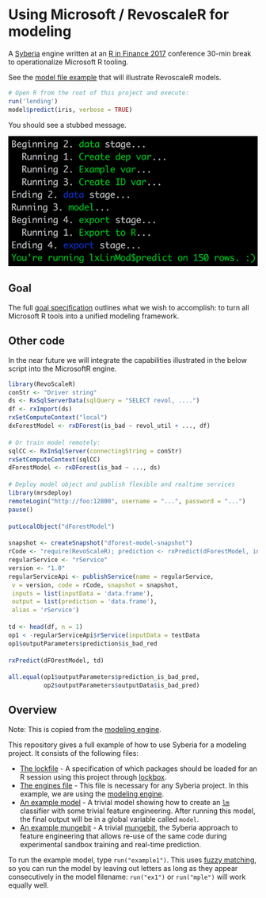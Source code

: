 # Using Microsoft / RevoscaleR for modeling

A [Syberia](https://github.com/syberia/syberia) engine written at an
[R in Finance 2017](https://github.com/robertzk/rfinance17) conference 30-min break
to operationalize Microsoft R tooling.

See the [model file example](https://github.com/robertzk/MicrosoftR/blob/master/models/dev/lendingclub.R)
that will illustrate RevoscaleR models.

```r
# Open R from the root of this project and execute:
run('lending')
model$predict(iris, verbose = TRUE)
```

You should see a stubbed message.

![Example run](example.png)

## Goal

The full [goal specification](https://github.com/robertzk/rfinance17-notes/blob/master/random-ideas.md#revolution-analytics--microsoft-engine) 
outlines what we wish to accomplish: to turn all Microsoft R tools
into a unified modeling framework.

## Other code

In the near future we will integrate the capabilities illustrated in the
below script into the MicrosoftR engine.

```r
library(RevoScaleR)
conStr <- "Driver string"
ds <- RxSqlServerData(sqlQuery = "SELECT revol, ....")
df <- rxImport(ds)
rxSetComputeContext("local")
dxForestModel <- rxDForest(is_bad ~ revol_util + ..., df)

# Or train model remotely:
sqlCC <- RxInSqlServer(connectingString = conStr)
rxSetComputeContext(sqlCC)
dForestModel <- rxDForest(is_bad ~ ..., ds)

# Deploy model object and publish flexible and realtime services
library(mrsdeploy)
remoteLogin("http://foo:12800", username = "...", password = "...")
pause()

putLocalObject("dForestModel")

snapshot <- createSnapshot("dforest-model-snapshot")
rCode <- "require(RevoScaleR); prediction <- rxPredict(dForestModel, inputData)"
regularService <- "rService"
version <- "1.0"
regularServiceApi <- publishService(name = regularService,
 v = version, code = rCode, snapshot = snapshot,
 inputs = list(inputData = 'data.frame'),
 output = list(prediction = 'data.frame'),
 alias = 'rService')

td <- head(df, n = 1)
op1 < -regularServiceApi$rService(inputData = testData
op1$outputParameters$prediction$is_bad_red

rxPredict(dFOrestModel, td)

all.equal(op1$outputParameters$prediction_is_bad_pred,
          op2$outputParameters$outputData$is_bad_pred)
```


## Overview

Note: This is copied from the [modeling engine](https://github.com/robertzk/MicrosoftR).

This repository gives a full example of how to use Syberia
for a modeling project. It consists of the following files:

  * [The lockfile](lockfile.yml) - A specification of which packages
    should be loaded for an R session using this project through
    [lockbox](https://github.com/syberia/lockbox).
  * [The engines file](config/engines.R) - This file is necessary
    for any Syberia project. In this example, we are using the
    [modeling engine](https://github.com/syberia/modeling.sy).
  * [An example model](models/dev/example1.R) - A trivial model
    showing how to create an [`lm`](https://stat.ethz.ch/R-manual/R-devel/library/stats/html/lm.html)
    classifier with some trivial feature engineering. After running
    this model, the final output will be in a global variable
    called `model`.
  * [An example mungebit](lib/mungebits/sanitize_gender.R) - A trivial
    [mungebit](https://github.com/syberia/mungebits2), the Syberia
    approach to feature engineering that allows re-use of the same
    code during experimental sandbox training and real-time prediction.
  
To run the example model, type `run("example1")`. This uses
[fuzzy matching](https://github.com/kien/ctrlp.vim), so you can
run the model by leaving out letters as long as they appear
consecutively in the model filename: `run("ex1")` or `run("mple")` will
work equally well.

